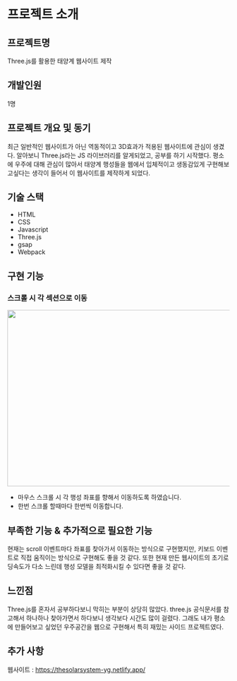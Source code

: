 # 프로젝트 소개

## 프로젝트명
Three.js를 활용한 태양계 웹사이트 제작

## 개발인원
1명

## 프로젝트 개요 및 동기

최근 일반적인 웹사이트가 아닌 역동적이고 3D효과가 적용된 웹사이트에 관심이 생겼다. 알아보니 Three.js라는 JS 라이브러리를 알게되었고, 공부를 하기 시작했다.
평소에 우주에 대해 관심이 많아서 태양계 행성들을 웹에서 입체적이고 생동감있게 구현해보고싶다는 생각이 들어서 이 웹사이트를 제작하게 되었다.

## 기술 스택

- HTML
- CSS
- Javascript
- Three.js
- gsap
- Webpack

## 구현 기능

### 스크롤 시 각 섹션으로 이동
<img src="https://user-images.githubusercontent.com/17917009/184796320-1eeaa58b-0ae6-4b47-95ae-54d40c521e55.gif" width="800" height="400" />

- 마우스 스크롤 시 각 행성 좌표를 향해서 이동하도록 하였습니다.
- 한번 스크롤 할때마다 한번씩 이동합니다.

## 부족한 기능 & 추가적으로 필요한 기능

현재는 scroll 이벤트마다 좌표를 찾아가서 이동하는 방식으로 구현했지만, 키보드 이벤트로 직접 움직이는 방식으로 구현해도 좋을 것 같다.
또한 현재 만든 웹사이트의 초기로딩속도가 다소 느린데 행성 모델을 최적화시킬 수 있다면 좋을 것 같다.

## 느낀점

Three.js를 혼자서 공부하다보니 막히는 부분이 상당히 많았다. three.js 공식문서를 참고해서 하나하나 찾아가면서 하다보니 생각보다 시간도 많이 걸렸다. 
그래도 내가 평소에 만들어보고 싶었던 우주공간을 웹으로 구현해서 특히 재밌는 사이드 프로젝트였다. 

## 추가 사항

웹사이트 : https://thesolarsystem-yg.netlify.app/
